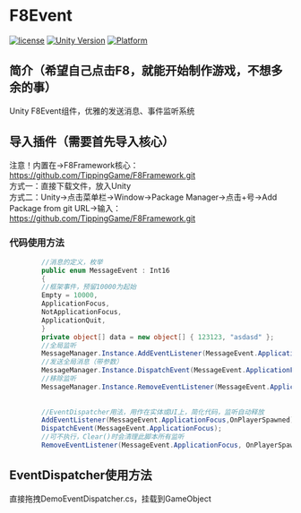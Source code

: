# F8Event

[![license](http://img.shields.io/badge/license-MIT-green.svg)](https://opensource.org/licenses/MIT) 
[![Unity Version](https://img.shields.io/badge/unity-2021.3.15f1-blue)](https://unity.com) 
[![Platform](https://img.shields.io/badge/platform-Win%20%7C%20Android%20%7C%20iOS%20%7C%20Mac%20%7C%20Linux-orange)]() 

## 简介（希望自己点击F8，就能开始制作游戏，不想多余的事）
Unity F8Event组件，优雅的发送消息、事件监听系统

## 导入插件（需要首先导入核心）
注意！内置在->F8Framework核心：https://github.com/TippingGame/F8Framework.git  
方式一：直接下载文件，放入Unity  
方式二：Unity->点击菜单栏->Window->Package Manager->点击+号->Add Package from git URL->输入：https://github.com/TippingGame/F8Framework.git  

### 代码使用方法
```C#
        //消息的定义，枚举
        public enum MessageEvent : Int16
		{
        //框架事件，预留10000为起始
        Empty = 10000,
        ApplicationFocus,
        NotApplicationFocus,
        ApplicationQuit,
		}
        private object[] data = new object[] { 123123, "asdasd" };
        //全局监听
        MessageManager.Instance.AddEventListener(MessageEvent.ApplicationFocus,OnPlayerSpawned,this);
        //发送全局消息（带参数）
        MessageManager.Instance.DispatchEvent(MessageEvent.ApplicationFocus,data);
        //移除监听
        MessageManager.Instance.RemoveEventListener(MessageEvent.ApplicationFocus, OnPlayerSpawned,this);
        
        
        //EventDispatcher用法，用作在实体或UI上，简化代码，监听自动释放
        AddEventListener(MessageEvent.ApplicationFocus,OnPlayerSpawned);
        DispatchEvent(MessageEvent.ApplicationFocus);
        //可不执行，Clear()时会清理此脚本所有监听
        RemoveEventListener(MessageEvent.ApplicationFocus, OnPlayerSpawned);
```

## EventDispatcher使用方法
直接拖拽DemoEventDispatcher.cs，挂载到GameObject  
